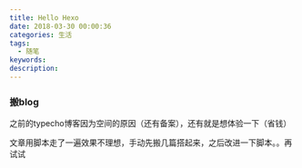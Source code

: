 ```yaml
---
title: Hello Hexo
date: 2018-03-30 00:00:36
categories: 生活
tags: 
  - 随笔
keywords:
description:
---
```

### 搬blog 
之前的typecho博客因为空间的原因（还有备案），还有就是想体验一下（省钱）

文章用脚本走了一遍效果不理想，手动先搬几篇搭起来，之后改进一下脚本。。再试试